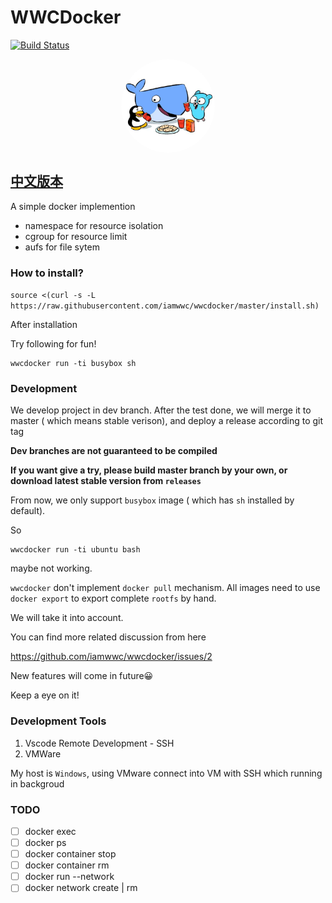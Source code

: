 # WWCDocker

[![Build Status](https://travis-ci.com/iamwwc/wwcdocker.svg?branch=master)](https://travis-ci.com/iamwwc/wwcdocker)

<p align="center">
  <img src="images/logo.jpg" align="center" alt="logo" width="150" height="150" style="border-radius:50%;">
</p>

## [中文版本](./README-zh-CN.md)

A simple docker implemention

- namespace for resource isolation
- cgroup for resource limit
- aufs for file sytem

### How to install?

`source <(curl -s -L https://raw.githubusercontent.com/iamwwc/wwcdocker/master/install.sh)`

After installation

Try following for fun!

```
wwcdocker run -ti busybox sh
```

### Development

We develop project in dev branch. After the test done, we will merge it to master ( which means stable verison), and deploy a release according to git tag

**Dev branches are not guaranteed to be compiled**

**If you want give a try, please build master branch by your own, or download latest stable version from `releases`**

From now, we only support `busybox` image ( which has `sh` installed by default).

So

```
wwcdocker run -ti ubuntu bash
```

maybe not working.

`wwcdocker` don't implement `docker pull` mechanism. All images need to use `docker export` to export complete `rootfs` by hand.

We will take it into account.

You can find more related discussion from here

https://github.com/iamwwc/wwcdocker/issues/2

New features will come in future😀

Keep a eye on it!

### Development Tools

1. Vscode Remote Development - SSH
2. VMWare

My host is `Windows`, using VMware connect into VM with SSH which running in backgroud

### TODO

- [ ] docker exec
- [ ] docker ps
- [ ] docker container stop
- [ ] docker container rm
- [ ] docker run --network
- [ ] docker network create | rm